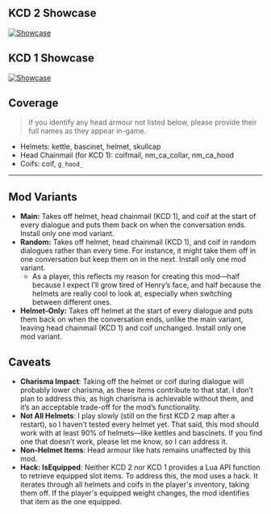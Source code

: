 ## KCD 2 Showcase

[![Showcase](https://github.com/rdok/kcd2_helmet_off_dialog/blob/main/documentation/kcd2_showcase.gif?raw=true)](https://www.nexusmods.com/kingdomcomedeliverance2/mods/831)

## KCD 1 Showcase

[![Showcase](https://github.com/rdok/kcd2_helmet_off_dialog/blob/main/documentation/kcd1_showcase.gif?raw=true)](https://www.nexusmods.com/kingdomcomedeliverance2/mods/831)

## Coverage

> If you identify any head armour not listed below, please provide their full names as they appear in-game.

- Helmets: kettle, bascinet, helmet, skullcap
- Head Chainmail (for KCD 1): coifmail, nm_ca_collar, nm_ca_hood
- Coifs: coif, `g_hood_`

---

## Mod Variants

- **Main:** Takes off helmet, head chainmail (KCD 1), and coif at the start of every dialogue and puts them back on when the conversation ends. Install only one mod variant.
- **Random:** Takes off helmet, head chainmail (KCD 1), and coif in random dialogues rather than every time. For instance, it might take them off in one conversation but keep them on in the next. Install only one mod variant.
  - As a player, this reflects my reason for creating this mod—half because I expect I’ll grow tired of Henry’s face, and half because the helmets are really cool to look at, especially when switching between different ones.
- **Helmet-Only:** Takes off helmet at the start of every dialogue and puts them back on when the conversation ends, unlike the main variant, leaving head chainmail (KCD 1) and coif unchanged. Install only one mod variant.

## Caveats

- **Charisma Impact**: Taking off the helmet or coif during dialogue will probably lower charisma, as these items contribute to that stat. I don’t plan to address this, as high charisma is achievable without them, and it’s an acceptable trade-off for the mod’s functionality.
- **Not All Helmets**: I play slowly (still on the first KCD 2 map after a restart), so I haven’t tested every helmet yet. That said, this mod should work with at least 90% of helmets—like kettles and bascinets. If you find one that doesn’t work, please let me know, so I can address it.
- **Non-Helmet Items**: Head armour like hats remains unaffected by this mod.
- **Hack: IsEquipped**: Neither KCD 2 nor KCD 1 provides a Lua API function to retrieve equipped slot items. To address this, the mod uses a hack. It iterates through all helmets and coifs in the player's inventory, taking them off. If the player's equipped weight changes, the mod identifies that item as the one equipped.
